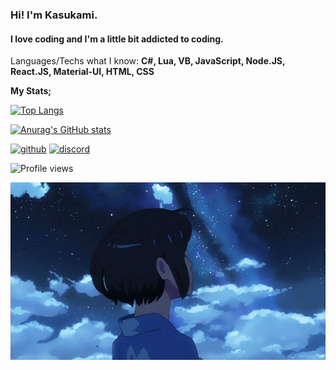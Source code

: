 ### Hi! I'm Kasukami.
#### I love coding and I'm a little bit addicted to coding.

Languages/Techs what I know: **C#, Lua, VB, JavaScript, Node.JS, React.JS, Material-UI, HTML, CSS**


**My Stats;**

[![Top Langs](https://github-readme-stats.vercel.app/api/top-langs/?username=kasukami&layout=compact)](https://github.com/kasukami/github-readme-stats)

[![Anurag's GitHub stats](https://github-readme-stats.vercel.app/api?username=kasukami&theme=dracula&custom_title=Kasukami)](https://github.com/kasukami/github-readme-stats)



[<img src='https://cdn.jsdelivr.net/npm/simple-icons@3.0.1/icons/github.svg' alt='github' height='40'>](https://github.com/kasukami)  [<img src='https://cdn.jsdelivr.net/npm/simple-icons@3.0.1/icons/discord.svg' alt='discord' height='40'>](https://discord.com/users/853287146395533324)  

![Profile views](https://gpvc.arturio.dev/kasukami)  




![S P A C E](https://github.com/Kasukami/Kasukami/blob/main/2_-1.gif)
